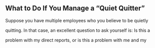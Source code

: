 ## What to Do If You Manage a “Quiet Quitter”

Suppose you have multiple employees who you believe to be quietly

quitting. In that case, an excellent question to ask yourself is: Is this a

problem with my direct reports, or is this a problem with me and my